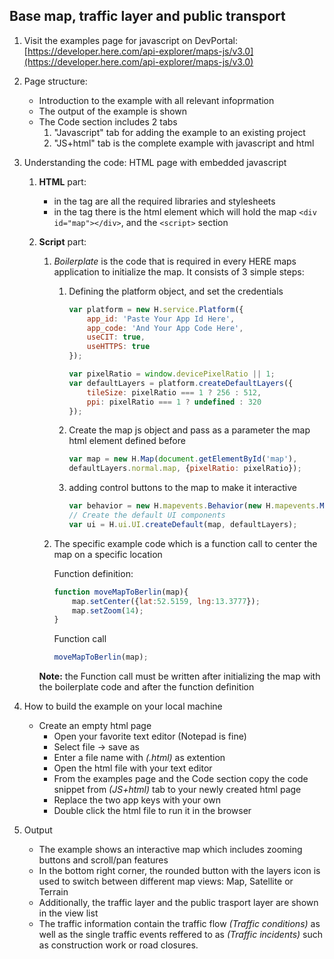 ## Base map, traffic layer and public transport

1. Visit the examples page for javascript on DevPortal: [https://developer.here.com/api-explorer/maps-js/v3.0](https://developer.here.com/api-explorer/maps-js/v3.0)

2. Page structure:
    - Introduction to the example with all relevant infoprmation
    - The output of the example is shown
    - The Code section includes 2 tabs
        1. "Javascript" tab for adding the example to an existing project
        2. "JS+html" tab is the complete example with javascript and html

3. Understanding the code: HTML page with embedded javascript
    1. **HTML** part:
	    - in the <head> tag are all the required libraries and stylesheets
	    - in the <body> tag there is the html element which will hold the map 
            `<div id="map"></div>`, and the `<script>` section

    2. **Script** part:
	    1. *Boilerplate* is the code that is required in every HERE maps application to initialize the map.
	    It consists of 3 simple steps:

            1. Defining the platform object, and set the credentials 
                ```javascript
                var platform = new H.service.Platform({
                    app_id: 'Paste Your App Id Here',
                    app_code: 'And Your App Code Here',
                    useCIT: true,
                    useHTTPS: true
                });

                var pixelRatio = window.devicePixelRatio || 1;
                var defaultLayers = platform.createDefaultLayers({
                    tileSize: pixelRatio === 1 ? 256 : 512,
                    ppi: pixelRatio === 1 ? undefined : 320
                });
                ```

            2. Create the map js object and pass as a parameter the map html element defined before
                ```javascript
                var map = new H.Map(document.getElementById('map'),
                defaultLayers.normal.map, {pixelRatio: pixelRatio});
                ```

            3. adding control buttons to the map to make it interactive
                ```javascript
                var behavior = new H.mapevents.Behavior(new H.mapevents.MapEvents(map));
                // Create the default UI components
                var ui = H.ui.UI.createDefault(map, defaultLayers);

        2. The specific example code which is a function call to center the map on a specific location
            
            Function definition:
            ```javascript
            function moveMapToBerlin(map){
                map.setCenter({lat:52.5159, lng:13.3777});
                map.setZoom(14);
            }
            ```

            Function call
            ```javascript
            moveMapToBerlin(map);
            ```

        **Note:** the Function call must be written after initializing the map with the boilerplate code and after the function definition

4. How to build the example on your local machine
    * Create an empty html page
        - Open your favorite text editor (Notepad is fine)
        - Select file -> save as
        - Enter a file name with *(.html)* as extention
        - Open the html file with your text editor
        - From the examples page and the Code section copy the code snippet from *(JS+html)* tab to your newly created html page
        - Replace the two app keys with your own
        - Double click the html file to run it in the browser

5. Output
    - The example shows an interactive map which includes zooming buttons and scroll/pan features
    - In the bottom right corner, the rounded button with the layers icon is used to switch between different map views: Map, Satellite or Terrain
    - Additionally, the traffic layer and the public trasport layer are shown in the view list
    - The traffic information contain the traffic flow *(Traffic conditions)* as well as the single traffic events reffered to as *(Traffic incidents)* such as construction work or road closures.

